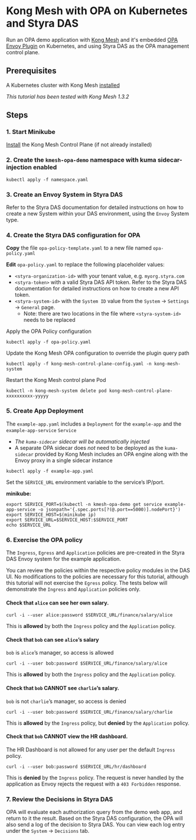 # Kong Mesh with OPA on Kubernetes and Styra DAS

Run an OPA demo application with [Kong Mesh](https://docs.konghq.com/mesh/) and it's embedded [OPA Envoy Plugin](https://github.com/open-policy-agent/opa-envoy-plugin) on Kubernetes, and using Styra DAS as the OPA management control plane.

## Prerequisites

A Kubernetes cluster with Kong Mesh [installed](https://docs.konghq.com/mesh/1.3.x/installation/kubernetes/)

_This tutorial has been tested with Kong Mesh 1.3.2_

## Steps

### 1. Start Minikube

[Install](https://docs.konghq.com/mesh/1.3.x/installation/kubernetes/) the Kong Mesh Control Plane (if not already installed)

### 2. Create the `kmesh-opa-demo` namespace with kuma sidecar-injection enabled

```
kubectl apply -f namespace.yaml
```

### 3. Create an Envoy System in Styra DAS

Refer to the Styra DAS documentation for detailed instructions on how to create a new System within your DAS environment, using the `Envoy` System type.

### 4. Create the Styra DAS configuration for OPA

**Copy** the file `opa-policy-template.yaml` to a new file named `opa-policy.yaml`

**Edit** `opa-policy.yaml` to replace the following placeholder values:
* `<styra-organization-id>` with your tenant value, e.g. `myorg.styra.com`
* `<styra-token>` with a valid Styra DAS API token. Refer to the Styra DAS documentation for detailed instructions on how to create a new API token.
* `<styra-system-id>` with the `System ID` value from the `System` -> `Settings` -> `General` page.
    * Note: there are two locations in the file where `<styra-system-id>` needs to be replaced

Apply the OPA Policy configuration
```
kubectl apply -f opa-policy.yaml
```

Update the Kong Mesh OPA configuration to override the plugin query path
```
kubectl apply -f kong-mesh-control-plane-config.yaml -n kong-mesh-system
```

Restart the Kong Mesh control plane Pod
```
kubectl -n kong-mesh-system delete pod kong-mesh-control-plane-xxxxxxxxxx-yyyyy
```

### 5. Create App Deployment

The `example-app.yaml` includes a `Deployment` for the `example-app` and the `example-app-service` `Service`
* _The `kuma-sidecar` sidecar will be automatically injected_
* A separate OPA sidecar does _not_ need to be deployed as the `kuma-sidecar` provided by Kong Mesh includes an OPA engine along with the Envoy proxy in a single sidecar instance

```
kubectl apply -f example-app.yaml
```

Set the `SERVICE_URL` environment variable to the service’s IP/port.

**minikube:**
```
export SERVICE_PORT=$(kubectl -n kmesh-opa-demo get service example-app-service -o jsonpath='{.spec.ports[?(@.port==5000)].nodePort}')
export SERVICE_HOST=$(minikube ip)
export SERVICE_URL=$SERVICE_HOST:$SERVICE_PORT
echo $SERVICE_URL
```

### 6. Exercise the OPA policy

The `Ingress`, `Egress` and `Application` policies are pre-created in the Styra DAS Envoy system for the example application.

You can review the policies within the respective policy modules in the DAS UI. No modifications to the policies are necessary for this tutorial, although this tutorial will not exercise the `Egress` policy.  The tests below will demonstrate the `Ingress` and `Application` policies only.

#### Check that `alice` can see her own salary.

```
curl -i --user alice:password $SERVICE_URL/finance/salary/alice
```

This is **allowed** by both the `Ingress` policy and the `Application` policy.

#### Check that `bob` can see `alice`’s salary
`bob` is `alice`’s manager, so access is allowed

```
curl -i --user bob:password $SERVICE_URL/finance/salary/alice
```

This is **allowed** by both the `Ingress` policy and the `Application` policy.

#### Check that `bob` CANNOT see `charlie`’s salary.
`bob` is not `charlie`’s manager, so access is denied

```
curl -i --user bob:password $SERVICE_URL/finance/salary/charlie
```

This is **allowed** by the `Ingress` policy, but **denied** by the `Application` policy.

#### Check that `bob` CANNOT view the HR dashboard.
The HR Dashboard is not allowed for any user per the default `Ingress` policy.

```
curl -i --user bob:password $SERVICE_URL/hr/dashboard
```

This is **denied** by the `Ingress` policy.  The request is never handled by the application as Envoy rejects the request with a `403 Forbidden` response.

### 7. Review the Decisions in Styra DAS

OPA will evaluate each authorization query from the demo web app, and return to it the result. Based on the Styra DAS configuration, the OPA will also send a log of the decision to Styra DAS. You can view each log entry under the `System` -> `Decisions` tab.

